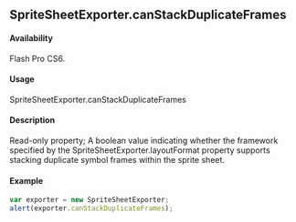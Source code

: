 ## SpriteSheetExporter.canStackDuplicateFrames

#### Availability

Flash Pro CS6.

#### Usage

SpriteSheetExporter.canStackDuplicateFrames

#### Description

Read-only property; A boolean value indicating whether the framework specified by the
SpriteSheetExporter.layoutFormat property supports stacking duplicate symbol frames within the sprite sheet.

#### Example

```javascript
var exporter = new SpriteSheetExporter;
alert(exporter.canStackDuplicateFrames);
```
